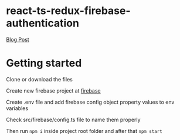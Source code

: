 # react-ts-redux-firebase-authentication

[Blog Post](https://codingfromscratch.dev/firebase-authentication-with-react-redux-and-typescript)

# Getting started #

Clone or download the files

Create new firebase project at [firebase](https://console.firebase.google.com/)

Create .env file and add firebase config object property values to env variables

Check src/firebase/config.ts file to name them properly

Then run `npm i` inside project root folder and after that `npm start`

